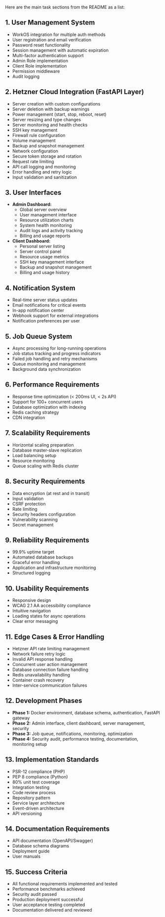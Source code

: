 Here are the main task sections from the README as a list:

## **1. User Management System**

- WorkOS integration for multiple auth methods
- User registration and email verification
- Password reset functionality
- Session management with automatic expiration
- Multi-factor authentication support
- Admin Role implementation
- Client Role implementation
- Permission middleware
- Audit logging

## **2. Hetzner Cloud Integration (FastAPI Layer)**

- Server creation with custom configurations
- Server deletion with backup warnings
- Power management (start, stop, reboot, reset)
- Server resizing and type changes
- Server monitoring and health checks
- SSH key management
- Firewall rule configuration
- Volume management
- Backup and snapshot management
- Network configuration
- Secure token storage and rotation
- Request rate limiting
- API call logging and monitoring
- Error handling and retry logic
- Input validation and sanitization

## **3. User Interfaces**

- **Admin Dashboard:**
    - Global server overview
    - User management interface
    - Resource utilization charts
    - System health monitoring
    - Audit logs and activity tracking
    - Billing and usage reports
- **Client Dashboard:**
    - Personal server listing
    - Server control panel
    - Resource usage metrics
    - SSH key management interface
    - Backup and snapshot management
    - Billing and usage history

## **4. Notification System**

- Real-time server status updates
- Email notifications for critical events
- In-app notification center
- Webhook support for external integrations
- Notification preferences per user

## **5. Job Queue System**

- Async processing for long-running operations
- Job status tracking and progress indicators
- Failed job handling and retry mechanisms
- Queue monitoring and management
- Background data synchronization

## **6. Performance Requirements**

- Response time optimization (< 200ms UI, < 2s API)
- Support for 100+ concurrent users
- Database optimization with indexing
- Redis caching strategy
- CDN integration

## **7. Scalability Requirements**

- Horizontal scaling preparation
- Database master-slave replication
- Load balancing setup
- Resource monitoring
- Queue scaling with Redis cluster

## **8. Security Requirements**

- Data encryption (at rest and in transit)
- Input validation
- CSRF protection
- Rate limiting
- Security headers configuration
- Vulnerability scanning
- Secret management

## **9. Reliability Requirements**

- 99.9% uptime target
- Automated database backups
- Graceful error handling
- Application and infrastructure monitoring
- Structured logging

## **10. Usability Requirements**

- Responsive design
- WCAG 2.1 AA accessibility compliance
- Intuitive navigation
- Loading states for async operations
- Clear error messaging

## **11. Edge Cases & Error Handling**

- Hetzner API rate limiting management
- Network failure retry logic
- Invalid API response handling
- Concurrent user action management
- Database connection failure handling
- Redis unavailability handling
- Container crash recovery
- Inter-service communication failures

## **12. Development Phases**

- **Phase 1:** Docker environment, database schema, authentication, FastAPI gateway
- **Phase 2:** Admin interface, client dashboard, server management, security
- **Phase 3:** Job queue, notifications, monitoring, optimization
- **Phase 4:** Security audit, performance testing, documentation, monitoring setup

## **13. Implementation Standards**

- PSR-12 compliance (PHP)
- PEP 8 compliance (Python)
- 80% unit test coverage
- Integration testing
- Code review process
- Repository pattern
- Service layer architecture
- Event-driven architecture
- API versioning

## **14. Documentation Requirements**

- API documentation (OpenAPI/Swagger)
- Database schema diagrams
- Deployment guide
- User manuals

## **15. Success Criteria**

- All functional requirements implemented and tested
- Performance benchmarks achieved
- Security audit passed
- Production deployment successful
- User acceptance testing completed
- Documentation delivered and reviewed